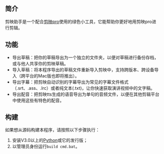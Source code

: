 ## 简介

剪映助手是一个配合[剪映pro](https://lv.ulikecam.com/)使用的绿色小工具，它能帮助你更好地用剪映pro进行剪辑。

## 功能

- 导出草稿：把你的草稿导出为一个独立的文件夹，以便对草稿进行备份存档，或与他人共享你的剪映草稿。
- 导入草稿：将本程序导出的草稿文件重新导入剪映中，支持跨版本、跨设备导入（跨平台的Mac版也即将推出）。
- 导出字幕：把剪映自动识别的字幕导出为常见的字幕文件格式（.srt、.ass、.lrc）或者纯文本(.txt)，让你快速获取演讲视频中的文字稿。
- 导出配音：把剪映tts生成的语音导出为单句的音频文件，以便在其他剪辑平台中使用这些有特色的配音。

## 构建

如果想从源码构建本程序，请按照以下步骤执行：

1. 安装V3.0以上的[Python](https://www.python.org/downloads/)或它的发行版；
2. 以管理员身份运行`build cmd.bat`。
